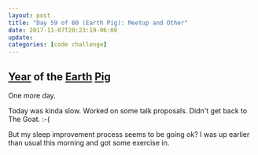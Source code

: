 ```yaml
---
layout: post
title: "Day 59 of 60 (Earth Pig): Meetup and Other"
date: 2017-11-07T20:23:19-06:00
update: 
categories: [code challenge]
---
```

## [Year](https://en.wikipedia.org/wiki/Chinese_zodiac#Years) of the [Earth](https://en.wikipedia.org/wiki/Earth_(Wu_Xing)) [Pig](https://en.wikipedia.org/wiki/Pig_(zodiac))
One more day.

Today was kinda slow. Worked on some talk proposals. Didn't get back to The Goat. :-(

But my sleep improvement process seems to be going ok? I was up earlier than usual this morning and got some exercise in.

<!-- I'll start back at [Three Strikes and Refactor](http://www.obeythetestinggoat.com/book/chapter_post_and_database.html#_three_strikes_and_refactor) tomorrow.

 -->